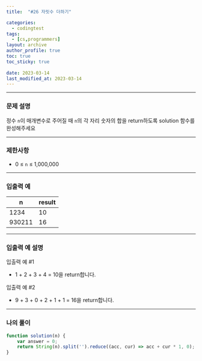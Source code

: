 ```yaml
---
title:  "#26 자릿수 더하기"

categories:
  - codingtest
tags:
  - [cs,programmers]
layout: archive
author_profile: true
toc: true
toc_sticky: true
 
date: 2023-03-14
last_modified_at: 2023-03-14
---
```

---

### 문제 설명

정수 `n`이 매개변수로 주어질 때 `n`의 각 자리 숫자의 합을 return하도록 solution 함수를 완성해주세요

---

### 제한사항

- 0 ≤ `n` ≤ 1,000,000

---

### 입출력 예

| n | result |
| --- | --- |
| 1234 | 10 |
| 930211 | 16 |

---

### 입출력 예 설명

입출력 예 #1

- 1 + 2 + 3 + 4 = 10을 return합니다.

입출력 예 #2

- 9 + 3 + 0 + 2 + 1 + 1 = 16을 return합니다.

---

### 나의 풀이

```jsx
function solution(n) {
    var answer = 0;
    return String(n).split('').reduce((acc, cur) => acc + cur * 1, 0); 
}
```